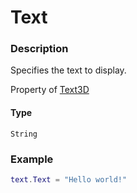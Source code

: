 # Text

### Description

Specifies the text to display.

Property of [Text3D](/classes/Text3D/)

#### Type

`String`

### Example

```lua
text.Text = "Hello world!"
```
